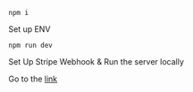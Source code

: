 `npm i`

Set up ENV

`npm run dev`

Set Up Stripe Webhook & Run the server locally

Go to the [link](http://localhost:3000)